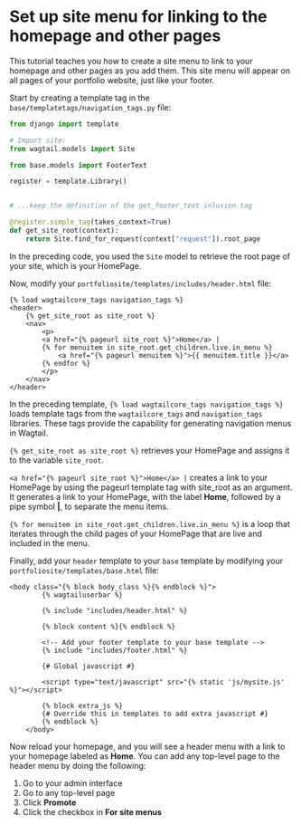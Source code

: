 # Set up site menu for linking to the homepage and other pages

This tutorial teaches you how to create a site menu to link to your homepage and other pages as you add them. This site menu will appear on all pages of your portfolio website, just like your footer.

Start by creating a template tag in the `base/templatetags/navigation_tags.py` file:

```python
from django import template

# Import site:
from wagtail.models import Site

from base.models import FooterText

register = template.Library()


# ...keep the definition of the get_footer_text inlusion tag

@register.simple_tag(takes_context=True)
def get_site_root(context):
    return Site.find_for_request(context["request"]).root_page
```

In the preceding code, you used the `Site` model to retrieve the root page of your site, which is your HomePage. 

Now, modify your `portfoliosite/templates/includes/header.html` file:

```html+django
{% load wagtailcore_tags navigation_tags %}
<header>
    {% get_site_root as site_root %}
    <nav>
        <p>
        <a href="{% pageurl site_root %}">Home</a> |
        {% for menuitem in site_root.get_children.live.in_menu %}
            <a href="{% pageurl menuitem %}">{{ menuitem.title }}</a>
        {% endfor %}
        </p>
    </nav>
</header>
```

In the preceding template, `{% load wagtailcore_tags navigation_tags %}` loads template tags from the `wagtailcore_tags` and `navigation_tags` libraries. These tags provide the capability for generating navigation menus in Wagtail.

`{% get_site_root as site_root %}` retrieves your HomePage and assigns it to the variable `site_root`.

`<a href="{% pageurl site_root %}">Home</a> |` creates a link to your HomePage by using the pageurl template tag with site_root as an argument. It generates a link to your HomePage, with the label **Home**, followed by a pipe symbol **|**, to separate the menu items.

`{% for menuitem in site_root.get_children.live.in_menu %}` is a loop that iterates through the child pages of your HomePage that are live and included in the menu.

Finally, add your `header` template to your `base` template by modifying your `portfoliosite/templates/base.html` file:

```html+django
<body class="{% block body_class %}{% endblock %}">
        {% wagtailuserbar %}

        {% include "includes/header.html" %}

        {% block content %}{% endblock %}

        <!-- Add your footer template to your base template -->
        {% include "includes/footer.html" %}

        {# Global javascript #}
        
        <script type="text/javascript" src="{% static 'js/mysite.js' %}"></script>

        {% block extra_js %}
        {# Override this in templates to add extra javascript #}
        {% endblock %}
    </body>
```

Now reload your homepage, and you will see a header menu with a link to your homepage labeled as **Home**. You can add any top-level page to the header menu by doing the following:
1. Go to your admin interface
2. Go to any top-level page
3. Click **Promote**
4. Click the checkbox in **For site menus**

<!-- Provide a diagram to illustrate the checking of the Show in Menu checkbox -->